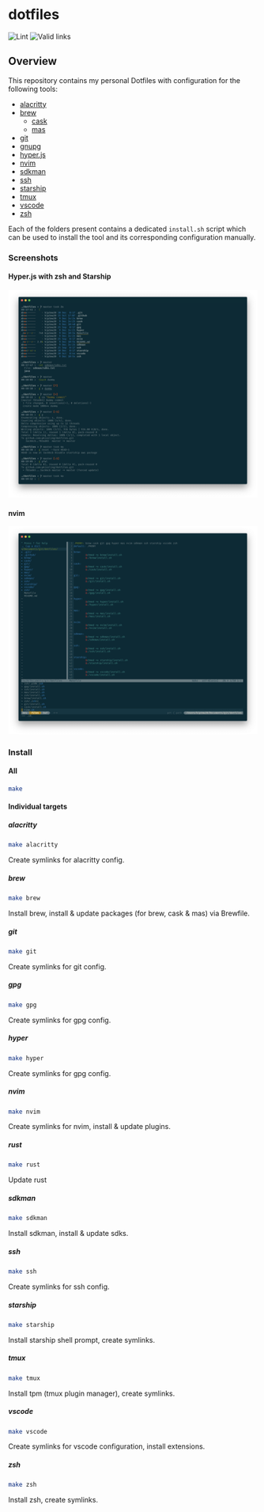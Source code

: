 # dotfiles

![Lint](https://github.com/pkissling/dotfiles/workflows/Lint/badge.svg) ![Valid links](https://github.com/pkissling/dotfiles/workflows/Valid%20links/badge.svg)

## Overview

This repository contains my personal Dotfiles with configuration
for the following tools:

- [alacritty](https://github.com/alacritty/alacritty)
- [brew](https://brew.sh/)
  - [cask](https://github.com/Homebrew/homebrew-cask)
  - [mas](https://github.com/mas-cli/mas)
- [git](https://git-scm.com/)
- [gnupg](https://gnupg.org/)
- [hyper.js](https://hyper.is/)
- [nvim](https://neovim.io/)
- [sdkman](https://sdkman.io/)
- [ssh](https://www.ssh.com/)
- [starship](https://starship.rs/)
- [tmux](https://github.com/tmux/tmux)
- [vscode](https://code.visualstudio.com/)
- [zsh](https://ohmyz.sh/)

Each of the folders present contains a dedicated `install.sh` script which
can be used to install the tool and its corresponding configuration manually.

### Screenshots

#### Hyper.js with zsh and Starship

![Hyper.js with zsh and Starship](/.github/screenshots/hyper_zsh_starship.png)

#### nvim

![nvim](/.github/screenshots/nvim.png)

### Install

#### All

```bash
make
```

#### Individual targets

##### alacritty

```bash
make alacritty
```

Create symlinks for alacritty config.

##### brew

```bash
make brew
```

Install brew, install & update packages (for brew, cask & mas) via Brewfile.

##### git

```bash
make git
```

Create symlinks for git config.

##### gpg

```bash
make gpg
```

Create symlinks for gpg config.

##### hyper

```bash
make hyper
```

Create symlinks for gpg config.

<!-- markdownlint-disable -->
##### nvim
<!-- markdownlint-restore -->
```bash
make nvim
```

Create symlinks for nvim, install & update plugins.

##### rust

```bash
make rust
```

Update rust

##### sdkman

```bash
make sdkman
```

Install sdkman, install & update sdks.

##### ssh

```bash
make ssh
```

Create symlinks for ssh config.

##### starship

```bash
make starship
```

Install starship shell prompt, create symlinks.

##### tmux

```bash
make tmux
```

Install tpm (tmux plugin manager), create symlinks.

##### vscode

```bash
make vscode
```

Create symlinks for vscode configuration, install extensions.

##### zsh

```bash
make zsh
```

Install zsh, create symlinks.
